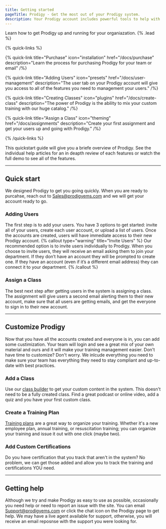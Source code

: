 ```yaml
---
title: Getting started
pageTitle: Prodigy - Get the most out of your Prodigy system.
description: Your Prodigy account includes powerful tools to help with your training management.
---
```


Learn how to get Prodigy up and running for your organiazation. {% .lead %}

{% quick-links %}

{% quick-link title="Purchase" icon="installation" href="/docs/purchase" description="Learn the process for purchasing Prodigy for your team or email" /%}

{% quick-link title="Adding Users" icon="presets" href="/docs/user-management" description="The user tab on your Prodigy account will give you access to all of the features you need to management your users." /%}

{% quick-link title="Creating Classes" icon="plugins" href="/docs/create-class" description="The power of Prodigy is the ability to mix your custom training with our huge catalog." /%}

{% quick-link title="Assign a Class" icon="theming" href="/docs/assignments" description="Create your first assignment and get your users up and going with Prodigy." /%}

{% /quick-links %}

This quickstart guide will give you a briefe overview of Prodigy. See the individual help articles for an in deapth review of each features or watch the full demo to see all of the features.

---

## Quick start
We designed Prodigy to get you going quickly. When you are ready to purcahse, reach out to [Sales@prodigyems.com](mailto:Sales@prodigyems.com) and we will get your account ready to go.

### Adding Users
The first step is to add your users. You have 3 options to get started: invite all of your users, create each user account, or upload a list of users. Once the accounts are created, users will have immediate access to their new Prodigy account.
{% callout type="warning" title="Invite Users" %}
Our recommended option is to invite users individually to Prodigy. When you choose to invite users, they will receive an email asking them to join your department. If they don’t have an account they will be prompted to create one. If they have an account (even if it’s a different email address) they can connect it to your department.
{% /callout %}
### Assign a Class
The best next step after getting users in the system is assigning a class. The assignment will give users a second email alerting them to their new account, make sure that all users are getting emails, and get the everyone to sign in to their new account. 

---
## Customize Prodigy
Now that you have all the accounts created and everyone is in, you can add some custimization. Your team will login and see a great mix of your own material and ours and it will make your training management easier. Don't have time to customize? Don't worry. We inlcude everything you need to make sure your team has everything they need to stay compliant and up-to-date with best practices. 

### Add a Class
Use our [class builder](/docs/create-class) to get your custom content in the system. This doesn't need to be a fully created class. Find a great podcast or online video, add a quiz and you have your first custom class. 


### Create a Training Plan
[Training plans](/docs/training-plans) are a great way to organize your training. Whether it's a new employee plan, annual training, or resuscitation training; you can organize your training and issue it out with one click (maybe two).

### Add Custom Certifications
Do you have certification that you track that aren't in the system? No problem, we can get those added and allow you to track the training and certifications YOU need.

---
## Getting help
Although we try and make Prodigy as easy to use as possible, occasionally you need help or need to report an issue with the site. You can email [Support@prodigyems.com](mailto:Support@prodigyems.com) or click the chat icon on the Prodigy page to get help. We may have a live agent available for support, otherwise, you will receive an email reposnse with the support you were looking for. 